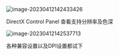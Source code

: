![image-20230412142433426](D:\BaiduNetdiskDownload\Windows游戏编程光盘文件\Source\assets\image-20230412142433426.png)

DirectX Control Panel 查看支持分辨率及色深

![image-20230412142537713](D:\BaiduNetdiskDownload\Windows游戏编程光盘文件\Source\assets\image-20230412142537713.png)

各种兼容设置以及DPI设置都试下